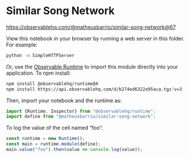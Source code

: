# Similar Song Network

https://observablehq.com/@matheusbarrio/similar-song-network@67

View this notebook in your browser by running a web server in this folder. For
example:

~~~sh
python -m SimpleHTTPServer
~~~

Or, use the [Observable Runtime](https://github.com/observablehq/runtime) to
import this module directly into your application. To npm install:

~~~sh
npm install @observablehq/runtime@4
npm install https://api.observablehq.com/d/b274ed6322e95aca.tgz?v=3
~~~

Then, import your notebook and the runtime as:

~~~js
import {Runtime, Inspector} from "@observablehq/runtime";
import define from "@matheusbarrio/similar-song-network";
~~~

To log the value of the cell named “foo”:

~~~js
const runtime = new Runtime();
const main = runtime.module(define);
main.value("foo").then(value => console.log(value));
~~~
